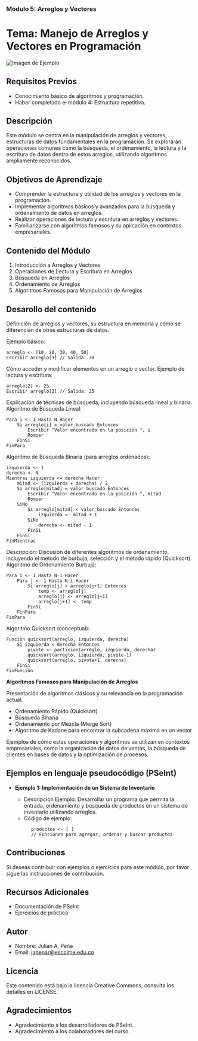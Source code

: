 
### Módulo 5: Arreglos y Vectores

# Tema: Manejo de Arreglos y Vectores en Programación

![Imagen de Ejemplo](recursos/img/algoritmo.png)

## Requisitos Previos
- Conocimiento básico de algoritmos y programación.
- Haber completado el módulo 4: Estructura repetitiva.

## Descripción
Este módulo se centra en la manipulación de arreglos y vectores, estructuras de datos fundamentales en la programación. Se explorarán operaciones comunes como la búsqueda, el ordenamiento, la lectura y la escritura de datos dentro de estos arreglos, utilizando algoritmos ampliamente reconocidos.


## Objetivos de Aprendizaje
- Comprender la estructura y utilidad de los arreglos y vectores en la programación.
- Implementar algoritmos básicos y avanzados para la búsqueda y ordenamiento de datos en arreglos.
- Realizar operaciones de lectura y escritura en arreglos y vectores.
- Familiarizarse con algoritmos famosos y su aplicación en contextos empresariales.

## Contenido del Módulo
1. Introducción a Arreglos y Vectores
2. Operaciones de Lectura y Escritura en Arreglos
3. Búsqueda en Arreglos
4. Ordenamiento de Arreglos
5. Algoritmos Famosos para Manipulación de Arreglos


## Desarollo del contenido
Definición de arreglos y vectores, su estructura en memoria y cómo se diferencian de otras estructuras de datos.

Ejemplo básico: 
```
arreglo <- [10, 20, 30, 40, 50]
Escribir arreglo[3] // Salida: 30
```

Cómo acceder y modificar elementos en un arreglo o vector.
Ejemplo de lectura y escritura:
```
arreglo[2] <- 25
Escribir arreglo[2] // Salida: 25
```

Explicación de técnicas de búsqueda, incluyendo búsqueda lineal y binaria.
Algoritmo de Búsqueda Lineal:
```
Para i <- 1 Hasta N Hacer
    Si arreglo[i] = valor_buscado Entonces
        Escribir "Valor encontrado en la posición ", i
        Romper
    FinSi
FinPara
```

Algoritmo de Búsqueda Binaria (para arreglos ordenados):
```
izquierda <- 1
derecha <- N
Mientras izquierda <= derecha Hacer
    mitad <- (izquierda + derecha) / 2
    Si arreglo[mitad] = valor_buscado Entonces
        Escribir "Valor encontrado en la posición ", mitad
        Romper
    SiNo
        Si arreglo[mitad] < valor_buscado Entonces
            izquierda <- mitad + 1
        SiNo
            derecha <- mitad - 1
        FinSi
    FinSi
FinMientras
```

Descripción: Discusión de diferentes algoritmos de ordenamiento, incluyendo el método de burbuja, selección y el método rápido (Quicksort).
Algoritmo de Ordenamiento Burbuja:
```
Para i <- 1 Hasta N-1 Hacer
    Para j <- 1 Hasta N-i Hacer
        Si arreglo[j] > arreglo[j+1] Entonces
            temp <- arreglo[j]
            arreglo[j] <- arreglo[j+1]
            arreglo[j+1] <- temp
        FinSi
    FinPara
FinPara
```

Algoritmo Quicksort (conceptual):
```
Función quicksort(arreglo, izquierda, derecha)
    Si izquierda < derecha Entonces
        pivote <- particion(arreglo, izquierda, derecha)
        quicksort(arreglo, izquierda, pivote-1)
        quicksort(arreglo, pivote+1, derecha)
    FinSi
FinFunción
```

**Algoritmos Famosos para Manipulación de Arreglos**

Presentación de algoritmos clásicos y su relevancia en la programación actual.
- Ordenamiento Rápido (Quicksort)
- Búsqueda Binaria
- Ordenamiento por Mezcla (Merge Sort)
- Algoritmo de Kadane para encontrar la subcadena máxima en un vector

Ejemplos de cómo estas operaciones y algoritmos se utilizan en contextos empresariales, como la organización de datos de ventas, la búsqueda de clientes en bases de datos y la optimización de procesos.



## Ejemplos en lenguaje pseudocódigo (PSeInt)

- **Ejemplo 1: Implementación de un Sistema de Inventario**

  - Descripción Ejemplo: Desarrollar un programa que permita la entrada, ordenamiento y búsqueda de productos en un sistema de inventario utilizando arreglos.
  - Código de ejemplo:
  ```pseudocode
        productos <- [ ]
        // Funciones para agregar, ordenar y buscar productos
  ```
  
## Contribuciones
Si deseas contribuir con ejemplos o ejercicios para este módulo, por favor sigue las instrucciones de contribución.

## Recursos Adicionales
- Documentación de PSeInt
- Ejercicios de práctica

## Autor

- Nombre: Julian A. Peña
- Email: japenar@escolme.edu.co

## Licencia
Este contenido está bajo la licencia Creative Commons, consulta los detalles en LICENSE.

## Agradecimientos
- Agradecimiento a los desarrolladores de PSeInt.
- Agradecimiento a los colaboradores del curso.